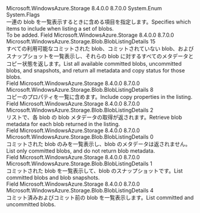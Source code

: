 <Type Name="BlobListingDetails" FullName="Microsoft.WindowsAzure.Storage.Blob.BlobListingDetails">
  <TypeSignature Language="C#" Value="public enum BlobListingDetails" />
  <TypeSignature Language="ILAsm" Value=".class public auto ansi sealed BlobListingDetails extends System.Enum" />
  <TypeSignature Language="DocId" Value="T:Microsoft.WindowsAzure.Storage.Blob.BlobListingDetails" />
  <TypeSignature Language="VB.NET" Value="Public Enum BlobListingDetails" />
  <TypeSignature Language="F#" Value="type BlobListingDetails = " />
  <AssemblyInfo>
    <AssemblyName>Microsoft.WindowsAzure.Storage</AssemblyName>
    <AssemblyVersion>8.4.0.0</AssemblyVersion>
    <AssemblyVersion>8.7.0.0</AssemblyVersion>
  </AssemblyInfo>
  <Base>
    <BaseTypeName>System.Enum</BaseTypeName>
  </Base>
  <Attributes>
    <Attribute>
      <AttributeName>System.Flags</AttributeName>
    </Attribute>
  </Attributes>
  <Docs>
    <summary>
            <span data-ttu-id="b8ff7-101">一連の blob を一覧表示するときに含める項目を指定します。</span><span class="sxs-lookup"><span data-stu-id="b8ff7-101">Specifies which items to include when listing a set of blobs.</span></span>
            </summary>
    <remarks>To be added.</remarks>
  </Docs>
  <Members>
    <Member MemberName="All">
      <MemberSignature Language="C#" Value="All" />
      <MemberSignature Language="ILAsm" Value=".field public static literal valuetype Microsoft.WindowsAzure.Storage.Blob.BlobListingDetails All = int32(15)" />
      <MemberSignature Language="DocId" Value="F:Microsoft.WindowsAzure.Storage.Blob.BlobListingDetails.All" />
      <MemberSignature Language="VB.NET" Value="All" />
      <MemberSignature Language="F#" Value="All = 15" Usage="Microsoft.WindowsAzure.Storage.Blob.BlobListingDetails.All" />
      <MemberType>Field</MemberType>
      <AssemblyInfo>
        <AssemblyName>Microsoft.WindowsAzure.Storage</AssemblyName>
        <AssemblyVersion>8.4.0.0</AssemblyVersion>
        <AssemblyVersion>8.7.0.0</AssemblyVersion>
      </AssemblyInfo>
      <ReturnValue>
        <ReturnType>Microsoft.WindowsAzure.Storage.Blob.BlobListingDetails</ReturnType>
      </ReturnValue>
      <MemberValue>15</MemberValue>
      <Docs>
        <summary>
            <span data-ttu-id="b8ff7-102">すべての利用可能なコミットされた blob、コミットされていない blob、およびスナップショットを一覧表示し、それらの blob に対するすべてのメタデータとコピー状態を返します。</span><span class="sxs-lookup"><span data-stu-id="b8ff7-102">List all available committed blobs, uncommitted blobs, and snapshots, and return all metadata and copy status for those blobs.</span></span>
            </summary>
      </Docs>
    </Member>
    <Member MemberName="Copy">
      <MemberSignature Language="C#" Value="Copy" />
      <MemberSignature Language="ILAsm" Value=".field public static literal valuetype Microsoft.WindowsAzure.Storage.Blob.BlobListingDetails Copy = int32(8)" />
      <MemberSignature Language="DocId" Value="F:Microsoft.WindowsAzure.Storage.Blob.BlobListingDetails.Copy" />
      <MemberSignature Language="VB.NET" Value="Copy" />
      <MemberSignature Language="F#" Value="Copy = 8" Usage="Microsoft.WindowsAzure.Storage.Blob.BlobListingDetails.Copy" />
      <MemberType>Field</MemberType>
      <AssemblyInfo>
        <AssemblyName>Microsoft.WindowsAzure.Storage</AssemblyName>
        <AssemblyVersion>8.4.0.0</AssemblyVersion>
        <AssemblyVersion>8.7.0.0</AssemblyVersion>
      </AssemblyInfo>
      <ReturnValue>
        <ReturnType>Microsoft.WindowsAzure.Storage.Blob.BlobListingDetails</ReturnType>
      </ReturnValue>
      <MemberValue>8</MemberValue>
      <Docs>
        <summary>
            <span data-ttu-id="b8ff7-103">コピーのプロパティを一覧に含めます。</span><span class="sxs-lookup"><span data-stu-id="b8ff7-103">Include copy properties in the listing.</span></span>
            </summary>
      </Docs>
    </Member>
    <Member MemberName="Metadata">
      <MemberSignature Language="C#" Value="Metadata" />
      <MemberSignature Language="ILAsm" Value=".field public static literal valuetype Microsoft.WindowsAzure.Storage.Blob.BlobListingDetails Metadata = int32(2)" />
      <MemberSignature Language="DocId" Value="F:Microsoft.WindowsAzure.Storage.Blob.BlobListingDetails.Metadata" />
      <MemberSignature Language="VB.NET" Value="Metadata" />
      <MemberSignature Language="F#" Value="Metadata = 2" Usage="Microsoft.WindowsAzure.Storage.Blob.BlobListingDetails.Metadata" />
      <MemberType>Field</MemberType>
      <AssemblyInfo>
        <AssemblyName>Microsoft.WindowsAzure.Storage</AssemblyName>
        <AssemblyVersion>8.4.0.0</AssemblyVersion>
        <AssemblyVersion>8.7.0.0</AssemblyVersion>
      </AssemblyInfo>
      <ReturnValue>
        <ReturnType>Microsoft.WindowsAzure.Storage.Blob.BlobListingDetails</ReturnType>
      </ReturnValue>
      <MemberValue>2</MemberValue>
      <Docs>
        <summary>
            <span data-ttu-id="b8ff7-104">リストで、各 blob の blob メタデータの取得が返されます。</span><span class="sxs-lookup"><span data-stu-id="b8ff7-104">Retrieve blob metadata for each blob returned in the listing.</span></span>
            </summary>
      </Docs>
    </Member>
    <Member MemberName="None">
      <MemberSignature Language="C#" Value="None" />
      <MemberSignature Language="ILAsm" Value=".field public static literal valuetype Microsoft.WindowsAzure.Storage.Blob.BlobListingDetails None = int32(0)" />
      <MemberSignature Language="DocId" Value="F:Microsoft.WindowsAzure.Storage.Blob.BlobListingDetails.None" />
      <MemberSignature Language="VB.NET" Value="None" />
      <MemberSignature Language="F#" Value="None = 0" Usage="Microsoft.WindowsAzure.Storage.Blob.BlobListingDetails.None" />
      <MemberType>Field</MemberType>
      <AssemblyInfo>
        <AssemblyName>Microsoft.WindowsAzure.Storage</AssemblyName>
        <AssemblyVersion>8.4.0.0</AssemblyVersion>
        <AssemblyVersion>8.7.0.0</AssemblyVersion>
      </AssemblyInfo>
      <ReturnValue>
        <ReturnType>Microsoft.WindowsAzure.Storage.Blob.BlobListingDetails</ReturnType>
      </ReturnValue>
      <MemberValue>0</MemberValue>
      <Docs>
        <summary>
            <span data-ttu-id="b8ff7-105">コミットされた blob のみを一覧表示し、blob のメタデータは返されません。</span><span class="sxs-lookup"><span data-stu-id="b8ff7-105">List only committed blobs, and do not return blob metadata.</span></span>
            </summary>
      </Docs>
    </Member>
    <Member MemberName="Snapshots">
      <MemberSignature Language="C#" Value="Snapshots" />
      <MemberSignature Language="ILAsm" Value=".field public static literal valuetype Microsoft.WindowsAzure.Storage.Blob.BlobListingDetails Snapshots = int32(1)" />
      <MemberSignature Language="DocId" Value="F:Microsoft.WindowsAzure.Storage.Blob.BlobListingDetails.Snapshots" />
      <MemberSignature Language="VB.NET" Value="Snapshots" />
      <MemberSignature Language="F#" Value="Snapshots = 1" Usage="Microsoft.WindowsAzure.Storage.Blob.BlobListingDetails.Snapshots" />
      <MemberType>Field</MemberType>
      <AssemblyInfo>
        <AssemblyName>Microsoft.WindowsAzure.Storage</AssemblyName>
        <AssemblyVersion>8.4.0.0</AssemblyVersion>
        <AssemblyVersion>8.7.0.0</AssemblyVersion>
      </AssemblyInfo>
      <ReturnValue>
        <ReturnType>Microsoft.WindowsAzure.Storage.Blob.BlobListingDetails</ReturnType>
      </ReturnValue>
      <MemberValue>1</MemberValue>
      <Docs>
        <summary>
            <span data-ttu-id="b8ff7-106">コミットされた blob を一覧表示して、blob のスナップショットです。</span><span class="sxs-lookup"><span data-stu-id="b8ff7-106">List committed blobs and blob snapshots.</span></span>
            </summary>
      </Docs>
    </Member>
    <Member MemberName="UncommittedBlobs">
      <MemberSignature Language="C#" Value="UncommittedBlobs" />
      <MemberSignature Language="ILAsm" Value=".field public static literal valuetype Microsoft.WindowsAzure.Storage.Blob.BlobListingDetails UncommittedBlobs = int32(4)" />
      <MemberSignature Language="DocId" Value="F:Microsoft.WindowsAzure.Storage.Blob.BlobListingDetails.UncommittedBlobs" />
      <MemberSignature Language="VB.NET" Value="UncommittedBlobs" />
      <MemberSignature Language="F#" Value="UncommittedBlobs = 4" Usage="Microsoft.WindowsAzure.Storage.Blob.BlobListingDetails.UncommittedBlobs" />
      <MemberType>Field</MemberType>
      <AssemblyInfo>
        <AssemblyName>Microsoft.WindowsAzure.Storage</AssemblyName>
        <AssemblyVersion>8.4.0.0</AssemblyVersion>
        <AssemblyVersion>8.7.0.0</AssemblyVersion>
      </AssemblyInfo>
      <ReturnValue>
        <ReturnType>Microsoft.WindowsAzure.Storage.Blob.BlobListingDetails</ReturnType>
      </ReturnValue>
      <MemberValue>4</MemberValue>
      <Docs>
        <summary>
            <span data-ttu-id="b8ff7-107">コミット済みおよびコミット前の blob を一覧表示します。</span><span class="sxs-lookup"><span data-stu-id="b8ff7-107">List committed and uncommitted blobs.</span></span>
            </summary>
      </Docs>
    </Member>
  </Members>
</Type>